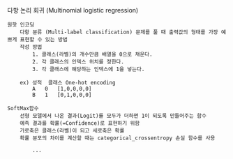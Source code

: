 다항 논리 회귀 (Multinomial logistic regression)
	
	원핫 인코딩
		다항 분류 (Multi-label classification) 문제를 풀 때 출력값의 형태를 가장 예쁘게 표현할 수 있는 방법
		작성 방법
			1. 클래스(라벨)의 개수만큼 배열을 0으로 채운다.
			2. 각 클래스의 인덱스 위치를 정한다.
			3. 각 클래스에 해당하는 인덱스에 1을 넣는다.	
	
		ex)	성적	클래스	One-hot encoding
			A	0	[1,0,0,0,0]
			B	1	[0,1,0,0,0]

	SoftMax함수
		선형 모델에서 나온 결과(Logit)를 모두가 더하면 1이 되도록 만들어주는 함수
		예측 결과를 확률(=Confidence)로 표현하기 위함
		가로축은 클래스(라벨)이 되고 세로축은 확률
		확률 분포의 차이를 계산할 때는 categorical_crossentropy 손실 함수를 사용
	
			...